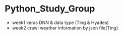 # Python_Study_Group

- week1 keras DNN & data type (Ting & Hyades)
- week2 crawl weather information by json file(Ting)
